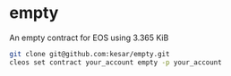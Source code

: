 # empty

An empty contract for EOS using 3.365 KiB

```bash
git clone git@github.com:kesar/empty.git
cleos set contract your_account empty -p your_account
```
